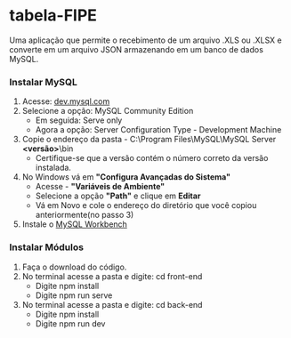 # tabela-FIPE

Uma aplicação que permite o recebimento de um arquivo .XLS ou .XLSX e converte em um arquivo JSON armazenando em um banco de dados MySQL.

### Instalar MySQL
1. Acesse: [dev.mysql.com](https://dev.mysql.com/downloads)
2. Selecione a opção: MySQL Community Edition
    - Em seguida: Serve only
    - Agora a opção: Server Configuration Type - Development Machine
3. Copie o endereço da pasta - C:\Program Files\MySQL\MySQL Server **<versão>**\bin
    - Certifique-se que a versão contém o número correto da versão instalada.
4. No Windows vá em **"Configura Avançadas do Sistema"**
    - Acesse - **"Variáveis de Ambiente"**
    - Selecione a opção **"Path"** e clique em **Editar**
    - Vá em Novo e cole o endereço do diretório que você copiou anteriormente(no passo 3)
5. Instale o [MySQL Workbench](https://dev.mysql.com/downloads/workbench/)

### Instalar Módulos
1. Faça o download do código.
2. No terminal acesse a pasta e digite: cd front-end
    - Digite npm install
    - Digite npm run serve
3. No terminal acesse a pasta e digite: cd back-end
    - Digite npm install
    - Digite npm run dev

